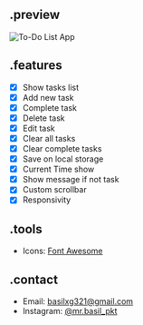 ## .preview
![To-Do List App](https://i.ibb.co/pX203JD/Screenshot-82.png)

## .features
- [x] Show tasks list
- [x] Add new task
- [x] Complete task
- [x] Delete task
- [x] Edit task
- [x] Clear all tasks
- [x] Clear complete tasks
- [x] Save on local storage
- [x] Current Time show
- [x] Show message if not task
- [x] Custom scrollbar
- [x] Responsivity

## .tools
- Icons: [Font Awesome](https://fontawesome.com/icons)

## .contact
- Email: [basilxg321@gmail.com](mailto:basilxg321@gmail.com)
- Instagram: [@mr.basil_pkt](https://instagram.com/mr.basil_pkt)

